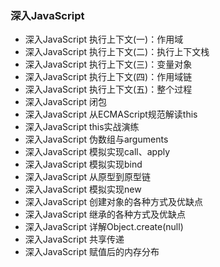 ### 深入JavaScript

- 深入JavaScript 执行上下文(一)：作用域
- 深入JavaScript 执行上下文(二)：执行上下文栈
- 深入JavaScript 执行上下文(三)：变量对象
- 深入JavaScript 执行上下文(四)：作用域链
- 深入JavaScript 执行上下文(五)：整个过程
- 深入JavaScript 闭包
- 深入JavaScript 从ECMAScript规范解读this
- 深入JavaScript this实战演练
- 深入JavaScript 伪数组与arguments
- 深入JavaScript 模拟实现call、apply
- 深入JavaScript 模拟实现bind
- 深入JavaScript 从原型到原型链
- 深入JavaScript 模拟实现new
- 深入JavaScript 创建对象的各种方式及优缺点
- 深入JavaScript 继承的各种方式及优缺点
- 深入JavaScript 详解Object.create(null)
- 深入JavaScript 共享传递
- 深入JavaScript 赋值后的内存分布
